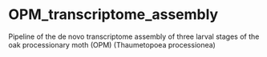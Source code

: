 # OPM_transcriptome_assembly
Pipeline of the de novo transcriptome assembly of three larval stages of the oak processionary moth (OPM) (Thaumetopoea processionea)
